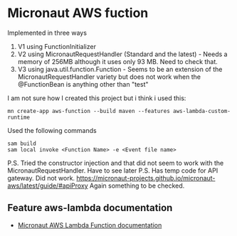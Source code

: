 # Micronaut AWS fuction
Implemented in three ways
1. V1 using FunctionInitializer
2. V2 using MicronautRequestHandler (Standard and the latest) - Needs a memory of 256MB although it uses only 93 MB. Need to check that.
3. V3 using java.util.function.Function - Seems to be an extension of the MicronautRequestHandler variety but does not work when the @FunctionBean is anything other than "test"

I am not sure how I created this project but i think i used this:
```
mn create-app aws-function --build maven --features aws-lambda-custom-runtime
```

Used the following commands
```
sam build
sam local invoke <Function Name> -e <Event file name>
```

P.S. Tried the constructor injection and that did not seem to work with the MicronautRequestHandler. Have to see later
P.S. Has temp code for API gateway. Did not work. https://micronaut-projects.github.io/micronaut-aws/latest/guide/#apiProxy
     Again something to be checked.
## Feature aws-lambda documentation

- [Micronaut AWS Lambda Function documentation](https://micronaut-projects.github.io/micronaut-aws/latest/guide/index.html#lambda)
